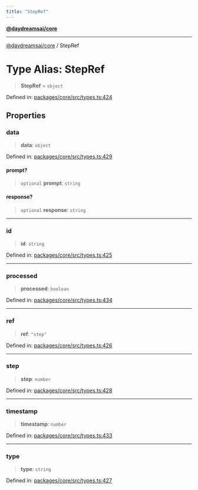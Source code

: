 ```yaml
---
title: "StepRef"
---
```


[**@daydreamsai/core**](./api-reference.md)

***

[@daydreamsai/core](./api-reference.md) / StepRef

# Type Alias: StepRef

> **StepRef** = `object`

Defined in: [packages/core/src/types.ts:424](https://github.com/dojoengine/daydreams/blob/bbf75946e0d6d99fbdde4cebb2f8a4e8926724f1/packages/core/src/types.ts#L424)

## Properties

### data

> **data**: `object`

Defined in: [packages/core/src/types.ts:429](https://github.com/dojoengine/daydreams/blob/bbf75946e0d6d99fbdde4cebb2f8a4e8926724f1/packages/core/src/types.ts#L429)

#### prompt?

> `optional` **prompt**: `string`

#### response?

> `optional` **response**: `string`

***

### id

> **id**: `string`

Defined in: [packages/core/src/types.ts:425](https://github.com/dojoengine/daydreams/blob/bbf75946e0d6d99fbdde4cebb2f8a4e8926724f1/packages/core/src/types.ts#L425)

***

### processed

> **processed**: `boolean`

Defined in: [packages/core/src/types.ts:434](https://github.com/dojoengine/daydreams/blob/bbf75946e0d6d99fbdde4cebb2f8a4e8926724f1/packages/core/src/types.ts#L434)

***

### ref

> **ref**: `"step"`

Defined in: [packages/core/src/types.ts:426](https://github.com/dojoengine/daydreams/blob/bbf75946e0d6d99fbdde4cebb2f8a4e8926724f1/packages/core/src/types.ts#L426)

***

### step

> **step**: `number`

Defined in: [packages/core/src/types.ts:428](https://github.com/dojoengine/daydreams/blob/bbf75946e0d6d99fbdde4cebb2f8a4e8926724f1/packages/core/src/types.ts#L428)

***

### timestamp

> **timestamp**: `number`

Defined in: [packages/core/src/types.ts:433](https://github.com/dojoengine/daydreams/blob/bbf75946e0d6d99fbdde4cebb2f8a4e8926724f1/packages/core/src/types.ts#L433)

***

### type

> **type**: `string`

Defined in: [packages/core/src/types.ts:427](https://github.com/dojoengine/daydreams/blob/bbf75946e0d6d99fbdde4cebb2f8a4e8926724f1/packages/core/src/types.ts#L427)
